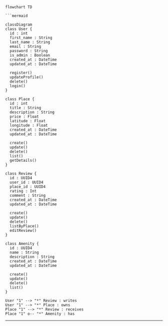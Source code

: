 ```mermaid

flowchart TD

```mermaid

classDiagram 
class User {
  id : int
  first_name : String
  last_name : String
  email : String
  password : String
  is_admin : Boolean
  created_at : DateTime
  updated_at : DateTime

  register()
  updateProfile()
  delete()
  login()
}

class Place {
  id : int
  title : String
  description : String
  price : Float
  latitude : Float
  longitude : Float
  created_at : DateTime
  updated_at : DateTime

  create()
  update()
  delete()
  list()
  getDetails()
}

class Review {
  id : UUID4
  user_id : UUID4
  place_id : UUID4
  rating : Int
  comment : String
  created_at : DateTime
  updated_at : DateTime

  create()
  update()
  delete()
  listByPlace()
  editReview()
}

class Amenity {
  id : UUID4
  name : String
  description : String
  created_at : DateTime
  updated_at : DateTime

  create()
  update()
  delete()
  list()
}

User "1" --> "*" Review : writes
User "1" --> "*" Place : owns
Place "1" --> "*" Review : receives
Place "1" o-- "*" Amenity : has
```

---
